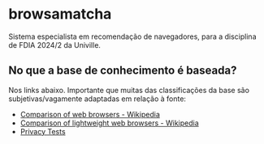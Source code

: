 # browsamatcha

Sistema especialista em recomendação de navegadores, para a disciplina de FDIA 2024/2 da Univille.

## No que a base de conhecimento é baseada?

Nos links abaixo. Importante que muitas das classificações da base são subjetivas/vagamente adaptadas em relação à fonte:
- [Comparison of web browsers - Wikipedia](https://en.wikipedia.org/wiki/Comparison_of_web_browsers)
- [Comparison of lightweight web browsers - Wikipedia](https://en.wikipedia.org/wiki/Comparison_of_lightweight_web_browsers)
- [Privacy Tests](https://privacytests.org/)
